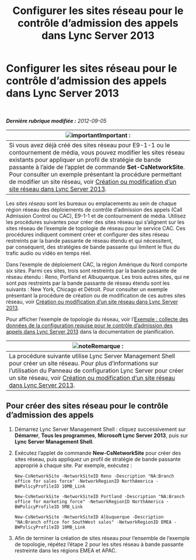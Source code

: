﻿---
title: Configurer les sites réseau pour le contrôle d’admission des appels dans Lync Server 2013
TOCTitle: Configurer les sites réseau pour le contrôle d’admission des appels dans Lync Server 2013
ms:assetid: afcea38f-5789-45ec-97af-c6e38364950c
ms:mtpsurl: https://technet.microsoft.com/fr-fr/library/Gg412840(v=OCS.15)
ms:contentKeyID: 49298526
ms.date: 05/20/2016
mtps_version: v=OCS.15
ms.translationtype: HT
---

# Configurer les sites réseau pour le contrôle d’admission des appels dans Lync Server 2013

 

_**Dernière rubrique modifiée :** 2012-09-05_

<table>
<thead>
<tr class="header">
<th><img src="images/Gg425917.important(OCS.15).gif" title="important" alt="important" />Important :</th>
</tr>
</thead>
<tbody>
<tr class="odd">
<td>Si vous avez déjà créé des sites réseau pour E9-1-1 ou le contournement de média, vous pouvez modifier les sites réseau existants pour appliquer un profil de stratégie de bande passante à l’aide de l’applet de commande <strong>Set-CsNetworkSite</strong>. Pour consulter un exemple présentant la procédure permettant de modifier un site réseau, voir <a href="lync-server-2013-create-or-modify-a-network-site.md">Création ou modification d’un site réseau dans Lync Server 2013</a>.</td>
</tr>
</tbody>
</table>


Les *sites réseau* sont les bureaux ou emplacements au sein de chaque région réseau des déploiements de contrôle d’admission des appels (Call Admission Control ou CAC), E9-1-1 et de contournement de média. Utilisez les procédures suivantes pour créer des sites réseau qui s’alignent sur les sites réseau de l’exemple de topologie de réseau pour le service CAC. Ces procédures indiquent comment créer et configurer des sites réseau restreints par la bande passante de réseau étendu et qui nécessitent, par conséquent, des stratégies de bande passante qui limitent le flux du trafic audio ou vidéo en temps réel.

Dans l’exemple de déploiement CAC, la région Amérique du Nord comporte six sites. Parmi ces sites, trois sont restreints par la bande passante de réseau étendu : Reno, Portland et Albuquerque. Les trois autres sites, qui ne sont *pas* restreints par la bande passante de réseau étendu sont les suivants : New York, Chicago et Détroit. Pour consulter un exemple présentant la procédure de création ou de modification de ces autres sites réseau, voir [Création ou modification d’un site réseau dans Lync Server 2013](lync-server-2013-create-or-modify-a-network-site.md).

Pour afficher l’exemple de topologie du réseau, voir l’[Exemple : collecte des données de la configuration requise pour le contrôle d’admission des appels dans Lync Server 2013](lync-server-2013-example-of-gathering-your-requirements-for-call-admission-control.md) dans la documentation de planification.

<table>
<thead>
<tr class="header">
<th><img src="images/Gg398920.note(OCS.15).gif" title="note" alt="note" />Remarque :</th>
</tr>
</thead>
<tbody>
<tr class="odd">
<td>La procédure suivante utilise Lync Server Management Shell pour créer un site réseau. Pour plus d’informations sur l’utilisation du Panneau de configuration Lync Server pour créer un site réseau, voir <a href="lync-server-2013-create-or-modify-a-network-site.md">Création ou modification d’un site réseau dans Lync Server 2013</a>.</td>
</tr>
</tbody>
</table>


## Pour créer des sites réseau pour le contrôle d’admission des appels

1.  Démarrez Lync Server Management Shell : cliquez successivement sur **Démarrer**, **Tous les programmes**, **Microsoft Lync Server 2013**, puis sur **Lync Server Management Shell**.

2.  Exécutez l’applet de commande **New-CsNetworkSite** pour créer des sites réseau, puis appliquez un profil de stratégie de bande passante approprié à chaque site. Par exemple, exécutez :
    
    ```
    New-CsNetworkSite -NetworkSiteID Reno -Description "NA:Branch office for sales force" -NetworkRegionID NorthAmerica -BWPolicyProfileID 10MB_Link
    ```
    ```
    New-CsNetworkSite -NetworkSiteID Portland -Description "NA:Branch office for marketing force" -NetworkRegionID NorthAmerica -BWPolicyProfileID 5MB_Link
    ```
    ```
    New-CsNetworkSite -NetworkSiteID Albuquerque -Description "NA:Branch office for SouthWest sales" -NetworkRegionID EMEA -BWPolicyProfileID 10MB_Link
    ```

3.  Afin de terminer la création de sites réseau pour l’ensemble de l’exemple de topologie, répétez l’étape 2 pour les sites réseau à bande passante restreinte dans les régions EMEA et APAC.

